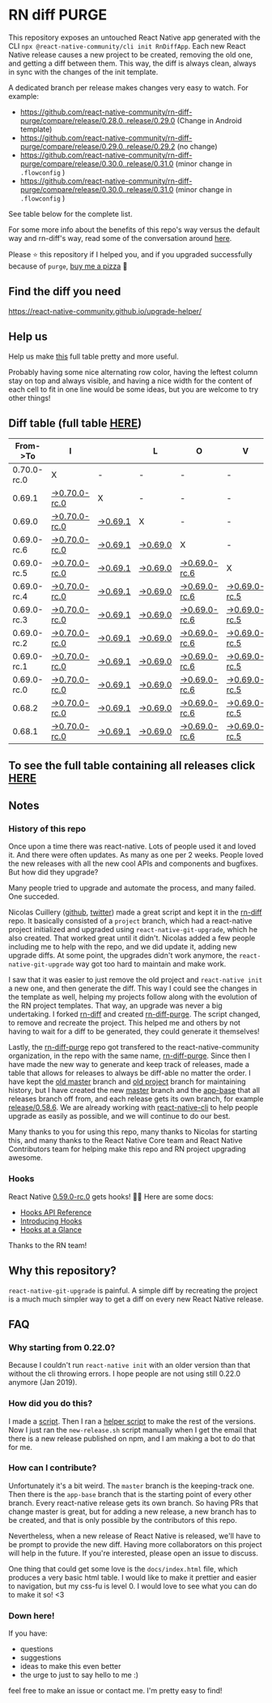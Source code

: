 # RN diff PURGE

This repository exposes an untouched React Native app generated with the CLI
`npx @react-native-community/cli init RnDiffApp`. Each new React Native release causes a new project to be created, removing the old one, and getting a diff between them. This way, the diff is always clean, always in sync with the changes of the init template.

A dedicated branch per release makes changes very easy
to watch. For example:

* https://github.com/react-native-community/rn-diff-purge/compare/release/0.28.0..release/0.29.0
(Change in Android template)
* https://github.com/react-native-community/rn-diff-purge/compare/release/0.29.0..release/0.29.2
(no change)
* https://github.com/react-native-community/rn-diff-purge/compare/release/0.30.0..release/0.31.0
(minor change in `.flowconfig` )
* https://github.com/react-native-community/rn-diff-purge/compare/release/0.30.0..release/0.31.0
(minor change in `.flowconfig` )

See table below for the complete list.

For some more info about the benefits of this repo's way versus the default way and rn-diff's way, read some of the conversation around [here](https://github.com/react-native-community/discussions-and-proposals/issues/68#issuecomment-452227478).

Please :star: this repository if I helped you, and if you upgraded successfully because of `purge`, [buy me a pizza](https://www.buymeacoffee.com/pvinis) :pizza:

## Find the diff you need
https://react-native-community.github.io/upgrade-helper/

## Help us
Help us make [this](https://react-native-community.github.io/rn-diff-purge) full table pretty and more useful.

Probably having some nice alternating row color, having the leftest column stay on top and always visible, and having a nice width for the content of each cell to fit in one line would be some ideas, but you are welcome to try other things!

## Diff table (full table [HERE](https://react-native-community.github.io/rn-diff-purge/))

| From->To    | I                                                                                                                         |                                                                                                                 | L                                                                                                               | O                                                                                                                         | V                                                                                                                         | E                                                                                                                         |                                                                                                                           | D                                                                                                                         | I                                                                                                                         | F                                                                                                                    | F                                                                                                          | S   |
| ----------- | ------------------------------------------------------------------------------------------------------------------------- | --------------------------------------------------------------------------------------------------------------- | --------------------------------------------------------------------------------------------------------------- | ------------------------------------------------------------------------------------------------------------------------- | ------------------------------------------------------------------------------------------------------------------------- | ------------------------------------------------------------------------------------------------------------------------- | ------------------------------------------------------------------------------------------------------------------------- | ------------------------------------------------------------------------------------------------------------------------- | ------------------------------------------------------------------------------------------------------------------------- | -------------------------------------------------------------------------------------------------------------------- | ---------------------------------------------------------------------------------------------------------- | --- |
| 0.70.0-rc.0 | X                                                                                                                         | -                                                                                                               | -                                                                                                               | -                                                                                                                         | -                                                                                                                         | -                                                                                                                         | -                                                                                                                         | -                                                                                                                         | -                                                                                                                         | -                                                                                                                    | -                                                                                                          | -   |
| 0.69.1      | [->0.70.0-rc.0](https://github.com/react-native-community/rn-diff-purge/compare/release/0.69.1..release/0.70.0-rc.0)      | X                                                                                                               | -                                                                                                               | -                                                                                                                         | -                                                                                                                         | -                                                                                                                         | -                                                                                                                         | -                                                                                                                         | -                                                                                                                         | -                                                                                                                    | -                                                                                                          | -   |
| 0.69.0      | [->0.70.0-rc.0](https://github.com/react-native-community/rn-diff-purge/compare/release/0.69.0..release/0.70.0-rc.0)      | [->0.69.1](https://github.com/react-native-community/rn-diff-purge/compare/release/0.69.0..release/0.69.1)      | X                                                                                                               | -                                                                                                                         | -                                                                                                                         | -                                                                                                                         | -                                                                                                                         | -                                                                                                                         | -                                                                                                                         | -                                                                                                                    | -                                                                                                          | -   |
| 0.69.0-rc.6 | [->0.70.0-rc.0](https://github.com/react-native-community/rn-diff-purge/compare/release/0.69.0-rc.6..release/0.70.0-rc.0) | [->0.69.1](https://github.com/react-native-community/rn-diff-purge/compare/release/0.69.0-rc.6..release/0.69.1) | [->0.69.0](https://github.com/react-native-community/rn-diff-purge/compare/release/0.69.0-rc.6..release/0.69.0) | X                                                                                                                         | -                                                                                                                         | -                                                                                                                         | -                                                                                                                         | -                                                                                                                         | -                                                                                                                         | -                                                                                                                    | -                                                                                                          | -   |
| 0.69.0-rc.5 | [->0.70.0-rc.0](https://github.com/react-native-community/rn-diff-purge/compare/release/0.69.0-rc.5..release/0.70.0-rc.0) | [->0.69.1](https://github.com/react-native-community/rn-diff-purge/compare/release/0.69.0-rc.5..release/0.69.1) | [->0.69.0](https://github.com/react-native-community/rn-diff-purge/compare/release/0.69.0-rc.5..release/0.69.0) | [->0.69.0-rc.6](https://github.com/react-native-community/rn-diff-purge/compare/release/0.69.0-rc.5..release/0.69.0-rc.6) | X                                                                                                                         | -                                                                                                                         | -                                                                                                                         | -                                                                                                                         | -                                                                                                                         | -                                                                                                                    | -                                                                                                          | -   |
| 0.69.0-rc.4 | [->0.70.0-rc.0](https://github.com/react-native-community/rn-diff-purge/compare/release/0.69.0-rc.4..release/0.70.0-rc.0) | [->0.69.1](https://github.com/react-native-community/rn-diff-purge/compare/release/0.69.0-rc.4..release/0.69.1) | [->0.69.0](https://github.com/react-native-community/rn-diff-purge/compare/release/0.69.0-rc.4..release/0.69.0) | [->0.69.0-rc.6](https://github.com/react-native-community/rn-diff-purge/compare/release/0.69.0-rc.4..release/0.69.0-rc.6) | [->0.69.0-rc.5](https://github.com/react-native-community/rn-diff-purge/compare/release/0.69.0-rc.4..release/0.69.0-rc.5) | X                                                                                                                         | -                                                                                                                         | -                                                                                                                         | -                                                                                                                         | -                                                                                                                    | -                                                                                                          | -   |
| 0.69.0-rc.3 | [->0.70.0-rc.0](https://github.com/react-native-community/rn-diff-purge/compare/release/0.69.0-rc.3..release/0.70.0-rc.0) | [->0.69.1](https://github.com/react-native-community/rn-diff-purge/compare/release/0.69.0-rc.3..release/0.69.1) | [->0.69.0](https://github.com/react-native-community/rn-diff-purge/compare/release/0.69.0-rc.3..release/0.69.0) | [->0.69.0-rc.6](https://github.com/react-native-community/rn-diff-purge/compare/release/0.69.0-rc.3..release/0.69.0-rc.6) | [->0.69.0-rc.5](https://github.com/react-native-community/rn-diff-purge/compare/release/0.69.0-rc.3..release/0.69.0-rc.5) | [->0.69.0-rc.4](https://github.com/react-native-community/rn-diff-purge/compare/release/0.69.0-rc.3..release/0.69.0-rc.4) | X                                                                                                                         | -                                                                                                                         | -                                                                                                                         | -                                                                                                                    | -                                                                                                          | -   |
| 0.69.0-rc.2 | [->0.70.0-rc.0](https://github.com/react-native-community/rn-diff-purge/compare/release/0.69.0-rc.2..release/0.70.0-rc.0) | [->0.69.1](https://github.com/react-native-community/rn-diff-purge/compare/release/0.69.0-rc.2..release/0.69.1) | [->0.69.0](https://github.com/react-native-community/rn-diff-purge/compare/release/0.69.0-rc.2..release/0.69.0) | [->0.69.0-rc.6](https://github.com/react-native-community/rn-diff-purge/compare/release/0.69.0-rc.2..release/0.69.0-rc.6) | [->0.69.0-rc.5](https://github.com/react-native-community/rn-diff-purge/compare/release/0.69.0-rc.2..release/0.69.0-rc.5) | [->0.69.0-rc.4](https://github.com/react-native-community/rn-diff-purge/compare/release/0.69.0-rc.2..release/0.69.0-rc.4) | [->0.69.0-rc.3](https://github.com/react-native-community/rn-diff-purge/compare/release/0.69.0-rc.2..release/0.69.0-rc.3) | X                                                                                                                         | -                                                                                                                         | -                                                                                                                    | -                                                                                                          | -   |
| 0.69.0-rc.1 | [->0.70.0-rc.0](https://github.com/react-native-community/rn-diff-purge/compare/release/0.69.0-rc.1..release/0.70.0-rc.0) | [->0.69.1](https://github.com/react-native-community/rn-diff-purge/compare/release/0.69.0-rc.1..release/0.69.1) | [->0.69.0](https://github.com/react-native-community/rn-diff-purge/compare/release/0.69.0-rc.1..release/0.69.0) | [->0.69.0-rc.6](https://github.com/react-native-community/rn-diff-purge/compare/release/0.69.0-rc.1..release/0.69.0-rc.6) | [->0.69.0-rc.5](https://github.com/react-native-community/rn-diff-purge/compare/release/0.69.0-rc.1..release/0.69.0-rc.5) | [->0.69.0-rc.4](https://github.com/react-native-community/rn-diff-purge/compare/release/0.69.0-rc.1..release/0.69.0-rc.4) | [->0.69.0-rc.3](https://github.com/react-native-community/rn-diff-purge/compare/release/0.69.0-rc.1..release/0.69.0-rc.3) | [->0.69.0-rc.2](https://github.com/react-native-community/rn-diff-purge/compare/release/0.69.0-rc.1..release/0.69.0-rc.2) | X                                                                                                                         | -                                                                                                                    | -                                                                                                          | -   |
| 0.69.0-rc.0 | [->0.70.0-rc.0](https://github.com/react-native-community/rn-diff-purge/compare/release/0.69.0-rc.0..release/0.70.0-rc.0) | [->0.69.1](https://github.com/react-native-community/rn-diff-purge/compare/release/0.69.0-rc.0..release/0.69.1) | [->0.69.0](https://github.com/react-native-community/rn-diff-purge/compare/release/0.69.0-rc.0..release/0.69.0) | [->0.69.0-rc.6](https://github.com/react-native-community/rn-diff-purge/compare/release/0.69.0-rc.0..release/0.69.0-rc.6) | [->0.69.0-rc.5](https://github.com/react-native-community/rn-diff-purge/compare/release/0.69.0-rc.0..release/0.69.0-rc.5) | [->0.69.0-rc.4](https://github.com/react-native-community/rn-diff-purge/compare/release/0.69.0-rc.0..release/0.69.0-rc.4) | [->0.69.0-rc.3](https://github.com/react-native-community/rn-diff-purge/compare/release/0.69.0-rc.0..release/0.69.0-rc.3) | [->0.69.0-rc.2](https://github.com/react-native-community/rn-diff-purge/compare/release/0.69.0-rc.0..release/0.69.0-rc.2) | [->0.69.0-rc.1](https://github.com/react-native-community/rn-diff-purge/compare/release/0.69.0-rc.0..release/0.69.0-rc.1) | X                                                                                                                    | -                                                                                                          | -   |
| 0.68.2      | [->0.70.0-rc.0](https://github.com/react-native-community/rn-diff-purge/compare/release/0.68.2..release/0.70.0-rc.0)      | [->0.69.1](https://github.com/react-native-community/rn-diff-purge/compare/release/0.68.2..release/0.69.1)      | [->0.69.0](https://github.com/react-native-community/rn-diff-purge/compare/release/0.68.2..release/0.69.0)      | [->0.69.0-rc.6](https://github.com/react-native-community/rn-diff-purge/compare/release/0.68.2..release/0.69.0-rc.6)      | [->0.69.0-rc.5](https://github.com/react-native-community/rn-diff-purge/compare/release/0.68.2..release/0.69.0-rc.5)      | [->0.69.0-rc.4](https://github.com/react-native-community/rn-diff-purge/compare/release/0.68.2..release/0.69.0-rc.4)      | [->0.69.0-rc.3](https://github.com/react-native-community/rn-diff-purge/compare/release/0.68.2..release/0.69.0-rc.3)      | [->0.69.0-rc.2](https://github.com/react-native-community/rn-diff-purge/compare/release/0.68.2..release/0.69.0-rc.2)      | [->0.69.0-rc.1](https://github.com/react-native-community/rn-diff-purge/compare/release/0.68.2..release/0.69.0-rc.1)      | [->0.69.0-rc.0](https://github.com/react-native-community/rn-diff-purge/compare/release/0.68.2..release/0.69.0-rc.0) | X                                                                                                          | -   |
| 0.68.1      | [->0.70.0-rc.0](https://github.com/react-native-community/rn-diff-purge/compare/release/0.68.1..release/0.70.0-rc.0)      | [->0.69.1](https://github.com/react-native-community/rn-diff-purge/compare/release/0.68.1..release/0.69.1)      | [->0.69.0](https://github.com/react-native-community/rn-diff-purge/compare/release/0.68.1..release/0.69.0)      | [->0.69.0-rc.6](https://github.com/react-native-community/rn-diff-purge/compare/release/0.68.1..release/0.69.0-rc.6)      | [->0.69.0-rc.5](https://github.com/react-native-community/rn-diff-purge/compare/release/0.68.1..release/0.69.0-rc.5)      | [->0.69.0-rc.4](https://github.com/react-native-community/rn-diff-purge/compare/release/0.68.1..release/0.69.0-rc.4)      | [->0.69.0-rc.3](https://github.com/react-native-community/rn-diff-purge/compare/release/0.68.1..release/0.69.0-rc.3)      | [->0.69.0-rc.2](https://github.com/react-native-community/rn-diff-purge/compare/release/0.68.1..release/0.69.0-rc.2)      | [->0.69.0-rc.1](https://github.com/react-native-community/rn-diff-purge/compare/release/0.68.1..release/0.69.0-rc.1)      | [->0.69.0-rc.0](https://github.com/react-native-community/rn-diff-purge/compare/release/0.68.1..release/0.69.0-rc.0) | [->0.68.2](https://github.com/react-native-community/rn-diff-purge/compare/release/0.68.1..release/0.68.2) | X   |

## To see the full table containing all releases click [HERE](https://react-native-community.github.io/rn-diff-purge/)

## Notes

### History of this repo

Once upon a time there was react-native. Lots of people used it and loved it. And there were often updates. As many as one per 2 weeks. People loved the new releases with all the new cool APIs and components and bugfixes. But how did they upgrade?

Many people tried to upgrade and automate the process, and many failed. One succeded.

Nicolas Cuillery ([github](https://github.com/ncuillery), [twitter](https://twitter.com/ncuillery)) made a great script and kept it in the [rn-diff](https://github.com/ncuillery/rn-diff) repo. It basically consisted of a `project` branch, which had a react-native project initialized and upgraded using `react-native-git-upgrade`, which he also created. That worked great until it didn't. Nicolas added a few people including me to help with the repo, and we did update it, adding new upgrade diffs. At some point, the upgrades didn't work anymore, the `react-native-git-upgrade` way got too hard to maintain and make work.

I saw that it was easier to just remove the old project and `react-native init` a new one, and then generate the diff. This way I could see the changes in the template as well, helping my projects follow along with the evolution of the RN project templates. That way, an upgrade was never a big undertaking. I forked [rn-diff](https://github.com/ncuillery/rn-diff) and created [rn-diff-purge](https://github.com/react-native-community/rn-diff-purge). The script changed, to remove and recreate the project. This helped me and others by not having to wait for a diff to be generated, they could generate it themselves!

Lastly, the [rn-diff-purge](https://github.com/react-native-community/rn-diff-purge) repo got transfered to the react-native-community organization, in the repo with the same name, [rn-diff-purge](https://github.com/react-native-community/rn-diff-purge). Since then I have made the new way to generate and keep track of releases, made a table that allows for releases to always be diff-able no matter the order. I have kept the [old master](https://github.com/react-native-community/rn-diff-purge/tree/old/master) branch and [old project](https://github.com/react-native-community/rn-diff-purge/tree/old/project) branch for maintaining history, but I have created the new [master](https://github.com/react-native-community/rn-diff-purge/tree/master) branch and the [app-base](https://github.com/react-native-community/rn-diff-purge/tree/app-base) that all releases branch off from, and each release gets its own branch, for example [release/0.58.6](https://github.com/react-native-community/rn-diff-purge/tree/release/0.58.6). We are already working with [react-native-cli](https://github.com/react-native-community/react-native-cli) to help people upgrade as easily as possible, and we will continue to do our best.

Many thanks to you for using this repo, many thanks to Nicolas for starting this, and many thanks to the React Native Core team and React Native Contributors team for helping make this repo and RN project upgrading awesome.

### Hooks
React Native [0.59.0-rc.0](https://github.com/react-native-community/rn-diff-purge#version-changes) gets hooks! 🎉🥳
Here are some docs:
- [Hooks API Reference](https://reactjs.org/docs/hooks-reference.html)
- [Introducing Hooks](https://reactjs.org/docs/hooks-intro.html)
- [Hooks at a Glance](https://reactjs.org/docs/hooks-overview.html)

Thanks to the RN team!

## Why this repository?
`react-native-git-upgrade` is painful. A simple diff by recreating the project is a much much simpler way to get a diff on every new React Native release.

## FAQ

### Why starting from 0.22.0?

Because I couldn't run `react-native init` with an older version than that without the cli throwing errors. I hope people are not using still 0.22.0 anymore (Jan 2019).

### How did you do this?

I made a [script](https://github.com/react-native-community/rn-diff-purge/blob/master/new-release.sh). Then I ran a [helper script](https://github.com/react-native-community/rn-diff-purge/blob/master/new-release.sh) to make the rest of the versions.
Now I just ran the `new-release.sh` script manually when I get the email that there is a new release published on npm, and I am making a bot to do that for me.

### How can I contribute?

Unfortunately it's a bit weird. The `master` branch is the keeping-track one. Then there is the `app-base` branch that is the starting point of every other branch. Every react-native release gets its own branch. So having PRs that change master is great, but for adding a new release, a new branch has to be created, and that is only possible by the contributors of this repo.

Nevertheless, when a new release of React Native is released, we'll have to be prompt to provide
the new diff. Having more collaborators on this project will help in the future. If you're interested, please open an issue to discuss.

One thing that could get some love is the `docs/index.html` file, which produces a very basic html table. I would like to make it prettier and easier to navigation, but my css-fu is level 0. I would love to see what you can do to make it so! <3

### Down here!

If you have:
- questions
- suggestions
- ideas to make this even better
- the urge to just to say hello to me :)

feel free to make an issue or contact me. I'm pretty easy to find!

